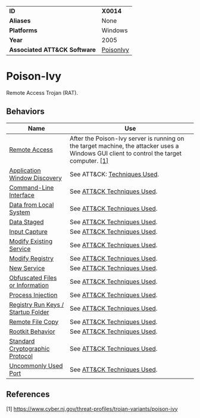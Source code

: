 |||
|---------|------------------------|
|**ID**|**X0014**|
|**Aliases**|None|
|**Platforms**|Windows|
|**Year**| 2005 |
|**Associated ATT&CK Software**|[PoisonIvy](https://attack.mitre.org/software/S0012/)|


Poison-Ivy
==========
Remote Access Trojan (RAT).

Behaviors
---------
|Name|Use|
|---------------------|-------------------------------------------------------|
|[Remote Access](https://github.com/MBCProject/mbc-markdown/blob/master/impact/remote-access.md)|After the Poison-Ivy server is running on the target machine, the attacker uses a Windows GUI client to control the target computer. [[1]](#1)|
|[Application Window Discovery](https://github.com/MBCProject/mbc-markdown/blob/master/discovery/app-window-discover.md)|See ATT&CK: [Techniques Used](https://attack.mitre.org/software/S0012/).|
|[Command-Line Interface](https://github.com/MBCProject/mbc-markdown/blob/master/execution/command-line.md)|See [ATT&CK Techniques Used](https://attack.mitre.org/software/S0012/).|
|[Data from Local System](https://github.com/MBCProject/mbc-markdown/blob/master/collection/data-local-system.md)|See [ATT&CK Techniques Used](https://attack.mitre.org/software/S0012/).|
|[Data Staged](https://github.com/MBCProject/mbc-markdown/blob/master/collection/data-staged.md)|See [ATT&CK Techniques Used](https://attack.mitre.org/software/S0012/).|
|[Input Capture](https://github.com/MBCProject/mbc-markdown/blob/master/collection/input-capture.md)|See [ATT&CK Techniques Used](https://attack.mitre.org/software/S0012/).|
|[Modify Existing Service](https://github.com/MBCProject/mbc-markdown/blob/master/persistence/modify-service.md)|See [ATT&CK Techniques Used](https://attack.mitre.org/software/S0012/).|
|[Modify Registry](https://github.com/MBCProject/mbc-markdown/blob/master/defense-evasion/modify-reg.md)|See [ATT&CK Techniques Used](https://attack.mitre.org/software/S0012/).|
|[New Service](https://github.com/MBCProject/mbc-markdown/blob/master/persistence/new-service.md)|See [ATT&CK Techniques Used](https://attack.mitre.org/software/S0012/).|
|[Obfuscated Files or Information](https://github.com/MBCProject/mbc-markdown/blob/master/defense-evasion/obfuscate-files.md)|See [ATT&CK Techniques Used](https://attack.mitre.org/software/S0012/).|
|[Process Injection](https://github.com/MBCProject/mbc-markdown/blob/master/defense-evasion/process-inject.md)|See [ATT&CK Techniques Used](https://attack.mitre.org/software/S0012/).|
|[Registry Run Keys / Startup Folder](https://github.com/MBCProject/mbc-markdown/blob/master/persistence/registry-run-startup.md)|See [ATT&CK Techniques Used](https://attack.mitre.org/software/S0012/).|
|[Remote File Copy](https://github.com/MBCProject/mbc-markdown/blob/master/command-and-control/remote-file-copy.md)|See [ATT&CK Techniques Used](https://attack.mitre.org/software/S0012/).|
|[Rootkit Behavior](https://github.com/MBCProject/mbc-markdown/blob/master/defense-evasion/rootkit-behavior.md)|See [ATT&CK Techniques Used](https://attack.mitre.org/software/S0012/).|
|[Standard Cryptographic Protocol](https://github.com/MBCProject/mbc-markdown/blob/master/command-and-control/std-crypto-protocol.md)|See [ATT&CK Techniques Used](https://attack.mitre.org/software/S0012/).|
|[Uncommonly Used Port](https://github.com/MBCProject/mbc-markdown/blob/master/command-and-control/uncommon-port.md)|See [ATT&CK Techniques Used](https://attack.mitre.org/software/S0012/).|

References
----------
<a name="1">[1]</a> https://www.cyber.nj.gov/threat-profiles/trojan-variants/poison-ivy
 